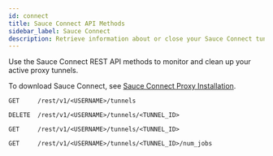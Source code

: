 ```yaml
---
id: connect
title: Sauce Connect API Methods
sidebar_label: Sauce Connect
description: Retrieve information about or close your Sauce Connect tunnels.
---
```


Use the Sauce Connect REST API methods to monitor and clean up your active proxy tunnels.

To download Sauce Connect, see [Sauce Connect Proxy Installation](secure-connections/sauce-connect/installation.md).


`GET	 /rest/v1/<USERNAME>/tunnels`

`DELETE	 /rest/v1/<USERNAME>/tunnels/<TUNNEL_ID>`

`GET	 /rest/v1/<USERNAME>/tunnels/<TUNNEL_ID>`

`GET	 /rest/v1/<USERNAME>/tunnels/<TUNNEL_ID>/num_jobs`

